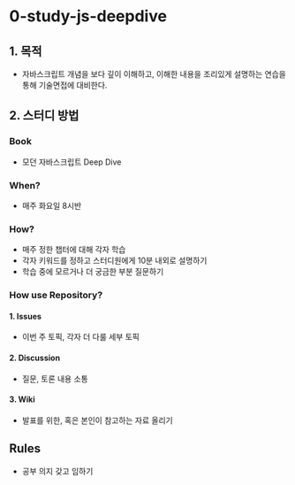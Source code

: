 # 0-study-js-deepdive

## 1. 목적
- 자바스크립트 개념을 보다 깊이 이해하고, 이해한 내용을 조리있게 설명하는 연습을 통해 기술면접에 대비한다.

## 2. 스터디 방법
### Book
- 모던 자바스크립트 Deep Dive
### When?
- 매주 화요일 8시반
### How?
- 매주 정한 챕터에 대해 각자 학습
- 각자 키워드를 정하고 스터디원에게 10분 내외로 설명하기
- 학습 중에 모르거나 더 궁금한 부분 질문하기
### How use Repository?
#### 1. Issues
- 이번 주 토픽, 각자 더 다룰 세부 토픽
#### 2. Discussion
- 질문, 토론 내용 소통
#### 3. Wiki
- 발표를 위한, 혹은 본인이 참고하는 자료 올리기

## Rules
- 공부 의지 갖고 임하기

